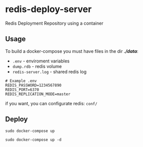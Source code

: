 # redis-deploy-server
Redis Deployment Repository using a container

## Usage
To build a docker-compose you must have files in the dir ***./data***:
  - `.env`       - enviroment variables
  - `dump.rdb` - redis volume
  - `redis-server.log`  - shared redis log

```
# Example .env
REDIS_PASSWORD=1234567890
REDIS_PORT=6370
REDIS_REPLICATION_MODE=master
```

if you want, you can configurate redis: `conf/`

## Deploy
```
sudo docker-compose up
```
```
sudo docker-compose up -d
```
